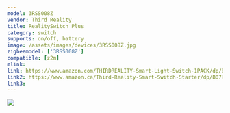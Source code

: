 ```yaml
---
model: 3RSS008Z
vendor: Third Reality 
title: RealitySwitch Plus
category: switch
supports: on/off, battery
image: /assets/images/devices/3RSS008Z.jpg
zigbeemodel: ['3RSS008Z']
compatible: [z2m]
mlink: 
link: https://www.amazon.com/THIRDREALITY-Smart-Light-Switch-1PACK/dp/B07K3TRG6W
link2: https://www.amazon.ca/Third-Reality-Smart-Switch-Starter/dp/B07HGXMFJ3
link3: 
---
```


![](Third_Reality_3RSS008Z-2.jpg)
